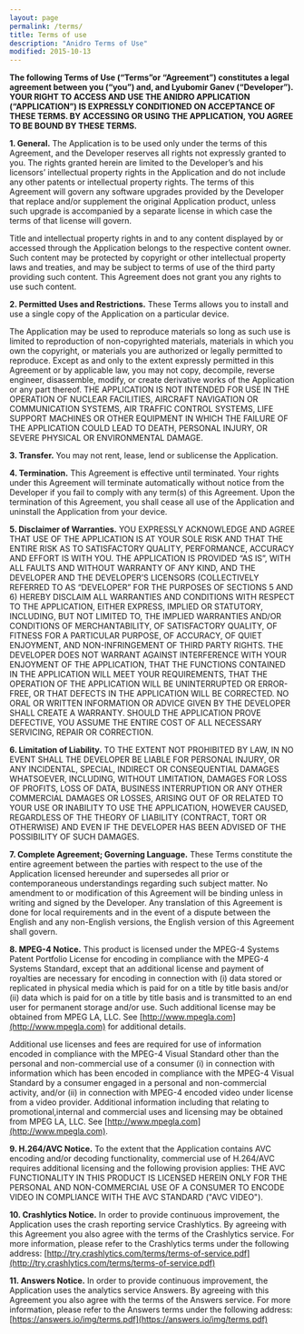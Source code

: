 ```yaml
---
layout: page
permalink: /terms/
title: Terms of use
description: "Anidro Terms of Use"
modified: 2015-10-13
---
```


__The following Terms of Use (“Terms”or “Agreement”) constitutes a legal agreement between you (“you”) and, and Lyubomir Ganev (“Developer”). YOUR RIGHT TO ACCESS AND USE THE ANIDRO APPLICATION (“APPLICATION”) IS EXPRESSLY CONDITIONED ON ACCEPTANCE OF THESE TERMS. BY ACCESSING OR USING THE APPLICATION, YOU AGREE TO BE BOUND BY THESE TERMS.__

__1. General.__ The Application is to be used only under the terms of this Agreement, and the Developer reserves all rights not expressly granted to you. The rights granted herein are limited to the Developer’s and his licensors’ intellectual property rights in the Application and do not include any other patents or intellectual property rights. The terms of this Agreement will govern any software upgrades provided by the Developer that replace and/or supplement the original Application product, unless such upgrade is accompanied by a separate license in which case the terms of that license will govern. 

Title and intellectual property rights in and to any content displayed by or accessed through the Application belongs to the respective content owner. Such content may be protected by copyright or other intellectual property laws and treaties, and may be subject to terms of use of the third party providing such content. This Agreement does not grant you any rights to use such content.

__2. Permitted Uses and Restrictions.__ These Terms allows you to install and use a single copy of the Application on a particular device.

   The Application may be used to reproduce materials so long as such use is limited to reproduction of non-copyrighted materials, materials in which you own the copyright, or materials you are authorized or legally permitted to reproduce. Except as and only to the extent expressly permitted in this Agreement or by applicable law, you may not copy, decompile, reverse engineer, disassemble, modify, or create derivative works of the Application or any part thereof. THE APPLICATION IS NOT INTENDED FOR USE IN THE OPERATION OF NUCLEAR FACILITIES, AIRCRAFT NAVIGATION OR COMMUNICATION SYSTEMS, AIR TRAFFIC CONTROL SYSTEMS, LIFE SUPPORT MACHINES OR OTHER EQUIPMENT IN WHICH THE FAILURE OF THE APPLICATION COULD LEAD TO DEATH, PERSONAL INJURY, OR SEVERE PHYSICAL OR ENVIRONMENTAL DAMAGE. 

__3. Transfer.__ You may not rent, lease, lend or sublicense the Application.

__4. Termination.__ This Agreement is effective until terminated. Your rights under this Agreement will terminate automatically without notice from the Developer if you fail to comply with any term(s) of this Agreement. Upon the termination of this Agreement, you shall cease all use of the Application and uninstall the Application from your device.

__5. Disclaimer of Warranties.__ YOU EXPRESSLY ACKNOWLEDGE AND AGREE THAT USE OF THE APPLICATION IS AT YOUR SOLE RISK AND THAT THE ENTIRE RISK AS TO SATISFACTORY QUALITY, PERFORMANCE, ACCURACY AND EFFORT IS WITH YOU. THE APPLICATION IS PROVIDED “AS IS”, WITH ALL FAULTS AND WITHOUT WARRANTY OF ANY KIND, AND THE DEVELOPER AND THE DEVELOPER’S LICENSORS (COLLECTIVELY REFERRED TO AS “DEVELOPER” FOR THE PURPOSES OF SECTIONS 5 AND 6) HEREBY DISCLAIM ALL WARRANTIES AND CONDITIONS WITH RESPECT TO THE APPLICATION, EITHER EXPRESS, IMPLIED OR STATUTORY, INCLUDING, BUT NOT LIMITED TO, THE IMPLIED WARRANTIES AND/OR CONDITIONS OF MERCHANTABILITY, OF SATISFACTORY QUALITY, OF FITNESS FOR A PARTICULAR PURPOSE, OF ACCURACY, OF QUIET ENJOYMENT, AND NON-INFRINGEMENT OF THIRD PARTY RIGHTS. THE DEVELOPER DOES NOT WARRANT AGAINST INTERFERENCE WITH YOUR ENJOYMENT OF THE APPLICATION, THAT THE FUNCTIONS CONTAINED IN THE APPLICATION WILL MEET YOUR REQUIREMENTS, THAT THE OPERATION OF THE APPLICATION WILL BE UNINTERRUPTED OR ERROR-FREE, OR THAT DEFECTS IN THE APPLICATION WILL BE CORRECTED. NO ORAL OR WRITTEN INFORMATION OR ADVICE GIVEN BY THE DEVELOPER SHALL CREATE A WARRANTY. SHOULD THE APPLICATION PROVE DEFECTIVE, YOU ASSUME THE ENTIRE COST OF ALL NECESSARY SERVICING, REPAIR OR CORRECTION.

__6. Limitation of Liability.__ TO THE EXTENT NOT PROHIBITED BY LAW, IN NO EVENT SHALL THE DEVELOPER BE LIABLE FOR PERSONAL INJURY, OR ANY INCIDENTAL, SPECIAL, INDIRECT OR CONSEQUENTIAL DAMAGES WHATSOEVER, INCLUDING, WITHOUT LIMITATION, DAMAGES FOR LOSS OF PROFITS, LOSS OF DATA, BUSINESS INTERRUPTION OR ANY OTHER COMMERCIAL DAMAGES OR LOSSES, ARISING OUT OF OR RELATED TO YOUR USE OR INABILITY TO USE THE APPLICATION, HOWEVER CAUSED, REGARDLESS OF THE THEORY OF LIABILITY (CONTRACT, TORT OR OTHERWISE) AND EVEN IF THE DEVELOPER HAS BEEN ADVISED OF THE POSSIBILITY OF SUCH DAMAGES.

__7. Complete Agreement; Governing Language.__ These Terms constitute the entire agreement between the parties with respect to the use of the Application licensed hereunder and supersedes all prior or contemporaneous understandings regarding such subject matter. No amendment to or modification of this Agreement will be binding unless in writing and signed by the Developer. Any translation of this Agreement is done for local requirements and in the event of a dispute between the English and any non-English versions, the English version of this Agreement shall govern.

__8. MPEG-4 Notice.__ This product is licensed under the MPEG-4 Systems Patent Portfolio License for encoding in compliance with the MPEG-4 Systems Standard, except that an additional license and payment of royalties are necessary for encoding in connection with (i) data stored or replicated in physical media which is paid for on a title by title basis and/or (ii) data which is paid for on a title by title basis and is transmitted to an end user for permanent storage and/or use. Such additional license may be obtained from MPEG LA, LLC. See [http://www.mpegla.com](http://www.mpegla.com) for additional details.

   Additional use licenses and fees are required for use of information encoded in compliance with the MPEG-4 Visual Standard other than the personal and non-commercial use of a consumer (i) in connection with information which has been encoded in compliance with the MPEG-4 Visual Standard by a consumer engaged in a personal and non-commercial activity, and/or (ii) in connection with MPEG-4 encoded video under license from a video provider. Additional information including that relating to promotional,internal and commercial uses and licensing may be obtained from MPEG LA, LLC. See [http://www.mpegla.com](http://www.mpegla.com).

__9. H.264/AVC Notice.__ To the extent that the Application contains AVC encoding and/or decoding functionality, commercial use of H.264/AVC requires additional licensing and the following provision applies: THE AVC FUNCTIONALITY IN THIS PRODUCT IS LICENSED HEREIN ONLY FOR THE PERSONAL AND NON-COMMERCIAL USE OF A CONSUMER TO ENCODE VIDEO IN COMPLIANCE WITH THE AVC STANDARD ("AVC VIDEO").

__10. Crashlytics Notice.__ In order to provide continuous improvement, the Application uses the crash reporting service Crashlytics. By agreeing with this Agreement you also agree with the terms of the Crashlytics service. For more information, please refer to the Crashlytics terms under the following address: [http://try.crashlytics.com/terms/terms-of-service.pdf](http://try.crashlytics.com/terms/terms-of-service.pdf)

__11. Answers Notice.__ In order to provide continuous improvement, the Application uses the analytics service Answers. By agreeing with this Agreement you also agree with the terms of the Answers service. For more information, please refer to the Answers terms under the following address: [https://answers.io/img/terms.pdf](https://answers.io/img/terms.pdf)